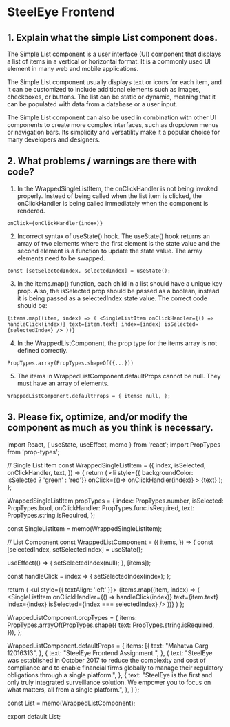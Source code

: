 # SteelEye Frontend

## 1. Explain what the simple List component does.

The Simple List component is a user interface (UI) component that displays a list of items in a vertical or horizontal format. It is a commonly used UI element in many web and mobile applications.

The Simple List component usually displays text or icons for each item, and it can be customized to include additional elements such as images, checkboxes, or buttons. The list can be static or dynamic, meaning that it can be populated with data from a database or a user input.

The Simple List component can also be used in combination with other UI components to create more complex interfaces, such as dropdown menus or navigation bars. Its simplicity and versatility make it a popular choice for many developers and designers.


## 2. What problems / warnings are there with code?

1) In the WrappedSingleListItem, the onClickHandler is not being invoked properly. Instead of being called when the list item is clicked, the onClickHandler is being called immediately when the component is rendered. 

`onClick={onClickHandler(index)}`

2) Incorrect syntax of useState() hook. The useState() hook returns an array of two elements where the first element is the state value and the second element is a function to update the state value. The array elements need to be swapped.

`const [setSelectedIndex, selectedIndex] = useState();`

3) In the items.map() function, each child in a list should have a unique key prop. Also, the isSelected prop should be passed as a boolean, instead it is being passed as a selectedIndex state value. The correct code should be:

`{items.map((item, index) => (
        <SingleListItem
          onClickHandler={() => handleClick(index)}
          text={item.text}
          index={index}
          isSelected={selectedIndex}
        />
      ))}`
      
4) In the WrappedListComponent, the prop type for the items array is not defined correctly. 
  
  `PropTypes.array(PropTypes.shapeOf({...}))`
  
5) The items in WrappedListComponent.defaultProps cannot be null. They must have an array of elements.
  
  `WrappedListComponent.defaultProps = {
  items: null,
};`

## 3. Please fix, optimize, and/or modify the component as much as you think is necessary.


import React, { useState, useEffect, memo } from 'react';
import PropTypes from 'prop-types';

// Single List Item
const WrappedSingleListItem = ({
  index,
  isSelected,
  onClickHandler,
  text,
}) => {
  return (
    <li
      style={{ backgroundColor: isSelected ? 'green' : 'red'}}
      onClick={()=> onClickHandler(index)}
    >
      {text}
    </li>
  );
};

WrappedSingleListItem.propTypes = {
  index: PropTypes.number,
  isSelected: PropTypes.bool,
  onClickHandler: PropTypes.func.isRequired,
  text: PropTypes.string.isRequired,
};

const SingleListItem = memo(WrappedSingleListItem);

// List Component
const WrappedListComponent = ({
  items,
}) => {
  const [selectedIndex, setSelectedIndex] = useState();

  useEffect(() => {
    setSelectedIndex(null);
  }, [items]);

  const handleClick = index => {
    setSelectedIndex(index);
  };

  return (
    <ul style={{ textAlign: 'left' }}>
      {items.map((item, index) => (
        <SingleListItem
          onClickHandler={() => handleClick(index)}
          text={item.text}
          index={index}
          isSelected={index === selectedIndex}
        />
      ))}
    </ul>
  )
};

WrappedListComponent.propTypes = {
  items: PropTypes.arrayOf(PropTypes.shape({
    text: PropTypes.string.isRequired,
  })),
};

WrappedListComponent.defaultProps = {
  items: [{
    text: "Mahatva Garg 12016313",
  },
  {
    text: "SteelEye Frontend Assignment ",
  },
  {
    text: "SteelEye was established in October 2017 to reduce the complexity and cost of compliance and to enable financial firms globally to manage their regulatory obligations through a single platform.",
  },
  {
    text: "SteelEye is the first and only truly integrated surveillance solution. We empower you to focus on what matters, all from a single platform.",
  },
]
};

const List = memo(WrappedListComponent);

export default List;
